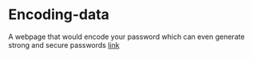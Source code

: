 # Encoding-data
A webpage that would encode your password which can even generate strong and secure passwords
[link](https://omar-shaikh1542.github.io/Encoding-data/)
